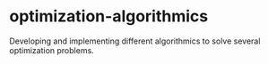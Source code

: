 # optimization-algorithmics
Developing and implementing different algorithmics to solve several optimization problems.
